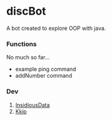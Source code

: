 # discBot
A bot created to explore OOP with java. 

### Functions
No much so far...

- example ping command
- addNumber command

### Dev
1. [InsidiousData](https://github.com/InsidiousData)
2. [Kkip](https://github.com/Kkip)


